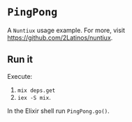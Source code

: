 # `PingPong`

A `Nuntiux` usage example. For more, visit <https://github.com/2Latinos/nuntiux>.

## Run it

Execute:
1. `mix deps.get`
2. `iex -S mix`.

In the Elixir shell run `PingPong.go()`.
